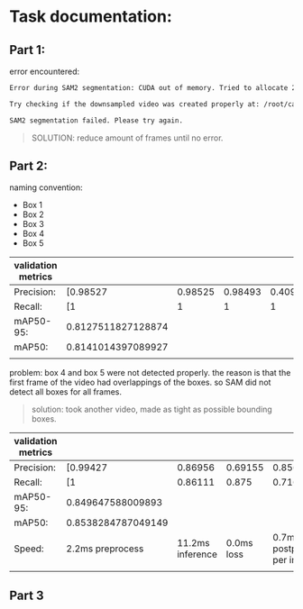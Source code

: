 # Task documentation: 

## Part 1:

error encountered: 
  

``` bash
Error during SAM2 segmentation: CUDA out of memory. Tried to allocate 2.19 GiB. GPU 0 has a total capacity of 11.87 GiB of which 383.44 MiB is free. Process 10406 has 49.21 MiB memory in use. Process 190234 has 31.34 MiB memory in use. Process 335098 has 10.49 GiB memory in use. Of the allocated memory 8.02 GiB is allocated by PyTorch, and 2.34 GiB is reserved by PyTorch but unallocated. If reserved but unallocated memory is large try setting PYTORCH_CUDA_ALLOC_CONF=expandable_segments:True to avoid fragmentation.  See documentation for Memory Management  (https://pytorch.org/docs/stable/notes/cuda.html#environment-variables)

Try checking if the downsampled video was created properly at: /root/catkin_ws/python_files/train_yolo/dataset_blocks_statics/downsampled_video.mp4

SAM2 segmentation failed. Please try again.
 ```

> SOLUTION: reduce amount of frames until no error.

## Part 2:

naming convention:
- Box 1
- Box 2
- Box 3
- Box 4
- Box 5

| validation metrics |  |  |  |  | |
|-----------|----------|---------|---------|---------|---------|
|Precision: | [0.98527 | 0.98525 | 0.98493 | 0.40904 |0.40387] |
|Recall: | [1 | 1 | 1 | 1 | 1] |
|mAP50-95: | 0.8127511827128874   |  | | |  |
|mAP50: | 0.8141014397089927      |  | | |  |
|  |  |  |  |  | |


problem: box 4 and box 5 were not detected properly. the reason is that the first frame of the video had overlappings of the boxes. so SAM did not detect all boxes for all frames. 

> solution: took another video, made as tight as possible bounding boxes.

| validation metrics|  |  |  |  | |
|-----------|----------|---------|---------|---------|---------|
|Precision: | [0.99427 | 0.86956 | 0.69155 | 0.85655 |0.75168] |
|Recall: | [1 | 0.86111 | 0.875 | 0.71662 | 0.62] |
|mAP50-95: | 0.849647588009893   |  | | |  |
|mAP50: | 0.8538284787049149     |  | | |  |
|Speed: |2.2ms preprocess | 11.2ms inference | 0.0ms loss| 0.7ms postprocess per image| 
|  |  |  |  |  | |


## Part 3
